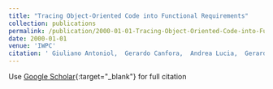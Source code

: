 ```yaml
---
title: "Tracing Object-Oriented Code into Functional Requirements"
collection: publications
permalink: /publication/2000-01-01-Tracing-Object-Oriented-Code-into-Functional-Requirements
date: 2000-01-01
venue: 'IWPC'
citation: ' Giuliano Antoniol,  Gerardo Canfora,  Andrea Lucia,  Gerardo Casazza,  Ettore Merlo, &quot;Tracing Object-Oriented Code into Functional Requirements.&quot; IWPC, 2000.'
---
```

Use [Google Scholar](https://scholar.google.com/scholar?q=Tracing+Object+Oriented+Code+into+Functional+Requirements){:target="_blank"} for full citation